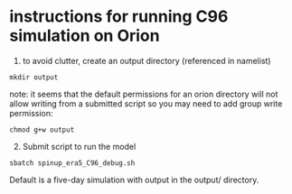 # instructions for running C96 simulation on Orion

1) to avoid clutter, create an output directory (referenced in namelist) 

`mkdir output`

note: it seems that the default permissions for an orion directory will not allow writing from a submitted script so you may need to add group write permission:

`chmod g+w output`

2) Submit script to run the model

`sbatch spinup_era5_C96_debug.sh`

Default is a five-day simulation with output in the output/ directory.
